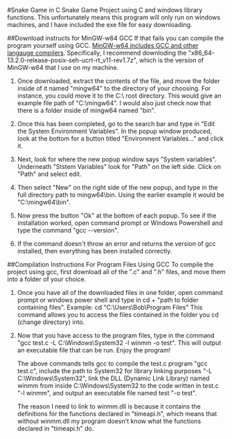 #Snake Game in C
Snake Game Project using C and windows library functions. This unfortunately means this program will only run on windows machines, and I have included the exe file for easy downloading.

##Download instructs for MinGW-w64 GCC
If that fails you can compile the program yourself using GCC. [MinGW-w64 includes GCC and other langauge compilers](https://github.com/niXman/mingw-builds-binaries/releases/tag/13.2.0-rt_v11-rev1).
Specifically, I recommend downloding the "x86_64-13.2.0-release-posix-seh-ucrt-rt_v11-rev1.7z", which is the version of MinGW-w64 that I use on my machine.

  1. Once downloaded, extract the contents of the file, and move the folder inside of it named "mingw64" to the directory of your choosing. For instance, you could move it to the C:\ root directory.
     This would give an example file path of "C:\mingw64". I would also just check now that there is a folder inside of mingw64 named "bin".

  2. Once this has been completed, go to the search bar and type in "Edit the System Environment Variables". In the popup window produced, look at the bottom for a button titled
     "Environment Variables..." and click it.

  3. Next, look for where the new popup window says "System variables". Underneath "Ststem Variables" look for "Path" on the left side. Click on "Path" and select edit.

  4. Then select "New" on the right side of the new popup, and type in the full directory path to mingw64\bin. Using the earlier example it would be "C:\mingw64\bin".

  5. Now press the button "Ok" at the bottom of each popup. To see if the installation worked, open command prompt or Windows Powershell and type the command "gcc --version".

  6. If the command doesn't throw an error and returns the version of gcc installed, then everything has been installed correctly.

##Compilation Instructions For Program Files Using GCC
To compile the project using gcc, first download all of the ".c" and ".h" files, and move them into a folder of your choice.

  1. Once you have all of the downloaded files in one folder, open command prompt or windows power shell and type in cd + "path to folder containing files". Example: cd "C:\Users\Bob\Program Files"
     This command allows you to access the files contained in the folder you cd (change directory) into.

  2. Now that you have access to the program files, type in the command "gcc test.c -L C:\Windows\System32 -l winmm -o test". This will output an executable file that can be run. Enjoy the program!
     
     The above commands tells gcc to compile the test.c program "gcc test.c", include the path to System32 for library linking purposes "-L C:\Windows\System32", link the DLL (Dynamic Link Library)
     named winmm from inside C:\Windows\System32 to the code written in test.c "-l winmm", and output an executable file named test "-o test".

     The reason I need to link to winmm.dll is because it contains the definitions for the functions declared in "timeapi.h", which means that without winmm.dll my program doesn't know what the
     functions declared in "timeapi.h" do. 
